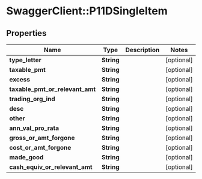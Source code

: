 # SwaggerClient::P11DSingleItem

## Properties
Name | Type | Description | Notes
------------ | ------------- | ------------- | -------------
**type_letter** | **String** |  | [optional] 
**taxable_pmt** | **String** |  | [optional] 
**excess** | **String** |  | [optional] 
**taxable_pmt_or_relevant_amt** | **String** |  | [optional] 
**trading_org_ind** | **String** |  | [optional] 
**desc** | **String** |  | [optional] 
**other** | **String** |  | [optional] 
**ann_val_pro_rata** | **String** |  | [optional] 
**gross_or_amt_forgone** | **String** |  | [optional] 
**cost_or_amt_forgone** | **String** |  | [optional] 
**made_good** | **String** |  | [optional] 
**cash_equiv_or_relevant_amt** | **String** |  | [optional] 

